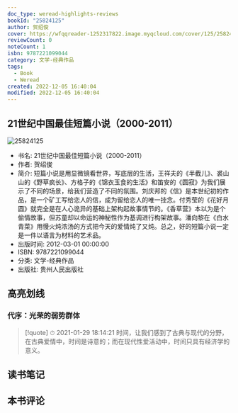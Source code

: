 ```yaml
---
doc_type: weread-highlights-reviews
bookId: "25824125"
author: 贺绍俊
cover: https://wfqqreader-1252317822.image.myqcloud.com/cover/125/25824125/t7_25824125.jpg
reviewCount: 0
noteCount: 1
isbn: 9787221099044
category: 文学-经典作品
tags:
  - Book
  - Weread
created: 2022-12-05 16:40:04
modified: 2022-12-05 16:40:04
---
```


## 21世纪中国最佳短篇小说（2000-2011）

![25824125](https://wfqqreader-1252317822.image.myqcloud.com/cover/125/25824125/t7_25824125.jpg)
- 书名: 21世纪中国最佳短篇小说（2000-2011）
- 作者: 贺绍俊
- 简介: 短篇小说是用显微镜看世界，写底层的生活，王祥夫的《半截儿》、裘山山的《野草疯长》、方格子的《锦衣玉食的生活》和笛安的《圆寂》为我们展示了不同的场景，给我们营造了不同的氛围。刘庆邦的《信》是本世纪初的作品，是一个矿工写给恋人的信，成为留给恋人的唯一挂念。付秀莹的《花好月圆》就完全是在人心诡异的基础上架构起故事情节的。《香草营》本以为是个偷情故事，但苏童却以命运的神秘性作为基调进行构架故事。潘向黎在《白水青菜》用慢火炖浓汤的方式把今天的爱情炖了又炖。总之，好的短篇小说一定是一件以语言为材料的艺术品。
- 出版时间: 2012-03-01 00:00:00
- ISBN: 9787221099044
- 分类: 文学-经典作品
- 出版社: 贵州人民出版社

## 高亮划线

### 代序：光荣的弱势群体


> [!quote] ⏱ 2021-01-29 18:14:21
> 时间，让我们感到了古典与现代的分野，在古典爱情中，时间是诗意的；而在现代性爱活动中，时间只具有经济学的意义。
 



## 读书笔记


## 本书评论

